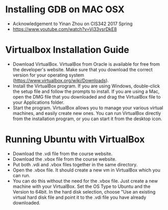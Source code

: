 Installing GDB on MAC OSX
===

- Acknowledgement to Yinan Zhou on CIS342 2017 Spring
- https://www.youtube.com/watch?v=Vj33vsrDkE8

Virtualbox Installation Guide
===

- Download VirtualBox. VirtualBox from Oracle is available for free from the developer's website. Make sure that you download the correct version for your operating system (https://www.virtualbox.org/wiki/Downloads).
- Install the VirtualBox program. If you are using Windows, double-click the setup file and follow the prompts to install. If you are using a Mac, open the DMG file that you downloaded and drag the VirtualBox file to your Applications folder. 
- Start the program. VirtualBox allows you to manage your various virtual machines, and easily create new ones. You can run VirtualBox directly from the installation program, or you can start it from the desktop icon. 

Running Ubuntu with VirtualBox
===

- Download the .vdi file from the course website.
- Download the .vbox file from the course website.
- Put both .vdi and .vbox files together in the same directory.
- Open the .vbox file. It should create a new vm in VirtualBox which you can run.
- You can do this without the need for the .vbox file. Just create a new machine with your VirtualBox. Set the OS Type to Ubuntu and the Version to 64bit. In the hard disk selection, choose "Use an existing virtual hard disk file and point it to the .vdi file you have already downloaded.

